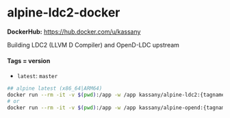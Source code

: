 # alpine-ldc2-docker

**DockerHub:** https://hub.docker.com/u/kassany

Building LDC2 (LLVM D Compiler) and OpenD-LDC upstream

#### Tags = version

- `latest`: `master`

```bash
## alpine latest (x86_64|ARM64)
docker run --rm -it -v $(pwd):/app -w /app kassany/alpine-ldc2:{tagname} ash
# or
docker run --rm -it -v $(pwd):/app -w /app kassany/alpine-opend:{tagname} ash
```